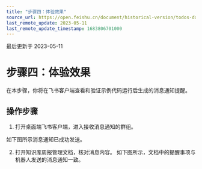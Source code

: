 ```yaml
---
title: "步骤四：体验效果"
source_url: https://open.feishu.cn/document/historical-version/todos-daily-reminder-of-weekly-report/experience-the-app
last_remote_update: 2023-05-11
last_remote_update_timestamp: 1683806701000
---
```

最后更新于 2023-05-11

# 步骤四：体验效果
在本步骤，你将在飞书客户端查看和验证示例代码运行后生成的消息通知提醒。
## 操作步骤

1. 打开桌面端飞书客户端，进入接收消息通知的群组。

如下图所示消息通知已成功发送。

2. 打开知识库周报管理文档，核对消息内容。
如下图所示，文档中的提醒事项与机器人发送的消息通知一致。
